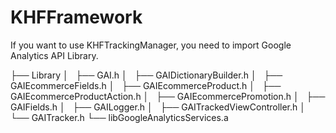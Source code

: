 KHFFramework
============

If you want to use KHFTrackingManager, you need to import Google Analytics API Library.

├── Library
│   ├── GAI.h
│   ├── GAIDictionaryBuilder.h
│   ├── GAIEcommerceFields.h
│   ├── GAIEcommerceProduct.h
│   ├── GAIEcommerceProductAction.h
│   ├── GAIEcommercePromotion.h
│   ├── GAIFields.h
│   ├── GAILogger.h
│   ├── GAITrackedViewController.h
│   └── GAITracker.h
└── libGoogleAnalyticsServices.a
